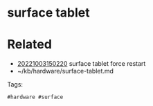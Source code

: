 # surface tablet

# Related

- [20221003150220](/zet/20221003150220/README.md) surface tablet force restart
- ~/kb/hardware/surface-tablet.md

Tags:

    #hardware #surface 
